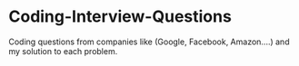 # Coding-Interview-Questions
Coding questions from companies like (Google, Facebook, Amazon....) and my solution to each problem.
